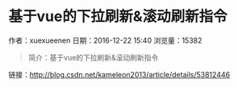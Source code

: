 # 基于vue的下拉刷新&滚动刷新指令
作者：xuexueenen
日期：2016-12-22 15:40
浏览量：15382
> 简介：基于vue的下拉刷新&滚动刷新指令

 链接：http://blog.csdn.net/kameleon2013/article/details/53812446
